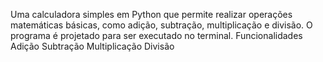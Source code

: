 Uma calculadora simples em Python que permite realizar operações matemáticas básicas, como adição, subtração, multiplicação e divisão. O programa é projetado para ser executado no terminal.
Funcionalidades
Adição
Subtração
Multiplicação
Divisão
